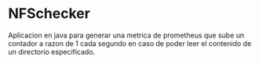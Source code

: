 # NFSchecker
Aplicacion en java para generar una metrica de prometheus que sube un contador a razon de 1 cada segundo en caso de poder leer el contenido de un directorio especificado.
